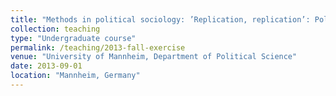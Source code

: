 ```yaml
---
title: "Methods in political sociology: ’Replication, replication’: Political confidence and democracy in Europe (Exercise, taught in German, Fall 2013)"
collection: teaching
type: "Undergraduate course"
permalink: /teaching/2013-fall-exercise
venue: "University of Mannheim, Department of Political Science"
date: 2013-09-01
location: "Mannheim, Germany"
---
```

